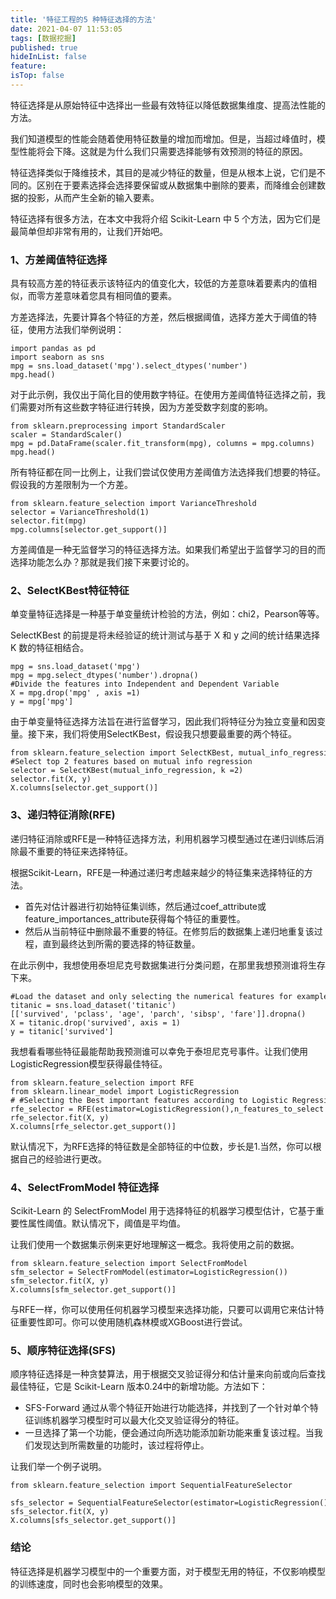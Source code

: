 ```yaml
---
title: '特征工程的5 种特征选择的方法'
date: 2021-04-07 11:53:05
tags: [数据挖掘]
published: true
hideInList: false
feature: 
isTop: false
---
```

特征选择是从原始特征中选择出一些最有效特征以降低数据集维度、提高法性能的方法。

我们知道模型的性能会随着使用特征数量的增加而增加。但是，当超过峰值时，模型性能将会下降。这就是为什么我们只需要选择能够有效预测的特征的原因。

特征选择类似于降维技术，其目的是减少特征的数量，但是从根本上说，它们是不同的。区别在于要素选择会选择要保留或从数据集中删除的要素，而降维会创建数据的投影，从而产生全新的输入要素。

特征选择有很多方法，在本文中我将介绍 Scikit-Learn 中 5 个方法，因为它们是最简单但却非常有用的，让我们开始吧。

### **1、方差阈值特征选择**

具有较高方差的特征表示该特征内的值变化大，较低的方差意味着要素内的值相似，而零方差意味着您具有相同值的要素。

方差选择法，先要计算各个特征的方差，然后根据阈值，选择方差大于阈值的特征，使用方法我们举例说明：

```
import pandas as pd
import seaborn as sns
mpg = sns.load_dataset('mpg').select_dtypes('number')
mpg.head()

```


对于此示例，我仅出于简化目的使用数字特征。在使用方差阈值特征选择之前，我们需要对所有这些数字特征进行转换，因为方差受数字刻度的影响。

```
from sklearn.preprocessing import StandardScaler
scaler = StandardScaler()
mpg = pd.DataFrame(scaler.fit_transform(mpg), columns = mpg.columns)
mpg.head()

```


所有特征都在同一比例上，让我们尝试仅使用方差阈值方法选择我们想要的特征。假设我的方差限制为一个方差。

```
from sklearn.feature_selection import VarianceThreshold
selector = VarianceThreshold(1)
selector.fit(mpg)
mpg.columns[selector.get_support()]

```

方差阈值是一种无监督学习的特征选择方法。如果我们希望出于监督学习的目的而选择功能怎么办？那就是我们接下来要讨论的。

### **2、SelectKBest特征特征**

单变量特征选择是一种基于单变量统计检验的方法，例如：chi2，Pearson等等。

SelectKBest 的前提是将未经验证的统计测试与基于 X 和 y 之间的统计结果选择 K 数的特征相结合。

```
mpg = sns.load_dataset('mpg')
mpg = mpg.select_dtypes('number').dropna()
#Divide the features into Independent and Dependent Variable
X = mpg.drop('mpg' , axis =1)
y = mpg['mpg']

```

由于单变量特征选择方法旨在进行监督学习，因此我们将特征分为独立变量和因变量。接下来，我们将使用SelectKBest，假设我只想要最重要的两个特征。

```
from sklearn.feature_selection import SelectKBest, mutual_info_regression
#Select top 2 features based on mutual info regression
selector = SelectKBest(mutual_info_regression, k =2)
selector.fit(X, y)
X.columns[selector.get_support()]

```

### **3、递归特征消除(RFE)**

递归特征消除或RFE是一种特征选择方法，利用机器学习模型通过在递归训练后消除最不重要的特征来选择特征。

根据Scikit-Learn，RFE是一种通过递归考虑越来越少的特征集来选择特征的方法。

- 首先对估计器进行初始特征集训练，然后通过coef_attribute或feature_importances_attribute获得每个特征的重要性。
- 然后从当前特征中删除最不重要的特征。在修剪后的数据集上递归地重复该过程，直到最终达到所需的要选择的特征数量。

在此示例中，我想使用泰坦尼克号数据集进行分类问题，在那里我想预测谁将生存下来。

```
#Load the dataset and only selecting the numerical features for example purposes
titanic = sns.load_dataset('titanic')[['survived', 'pclass', 'age', 'parch', 'sibsp', 'fare']].dropna()
X = titanic.drop('survived', axis = 1)
y = titanic['survived']

```

我想看看哪些特征最能帮助我预测谁可以幸免于泰坦尼克号事件。让我们使用LogisticRegression模型获得最佳特征。

```
from sklearn.feature_selection import RFE
from sklearn.linear_model import LogisticRegression
# #Selecting the Best important features according to Logistic Regression
rfe_selector = RFE(estimator=LogisticRegression(),n_features_to_select = 2, step = 1)
rfe_selector.fit(X, y)
X.columns[rfe_selector.get_support()]

```

默认情况下，为RFE选择的特征数是全部特征的中位数，步长是1.当然，你可以根据自己的经验进行更改。

### **4、SelectFromModel 特征选择**

Scikit-Learn 的 SelectFromModel 用于选择特征的机器学习模型估计，它基于重要性属性阈值。默认情况下，阈值是平均值。

让我们使用一个数据集示例来更好地理解这一概念。我将使用之前的数据。

```
from sklearn.feature_selection import SelectFromModel
sfm_selector = SelectFromModel(estimator=LogisticRegression())
sfm_selector.fit(X, y)
X.columns[sfm_selector.get_support()]

```

与RFE一样，你可以使用任何机器学习模型来选择功能，只要可以调用它来估计特征重要性即可。你可以使用随机森林模或XGBoost进行尝试。

### **5、顺序特征选择(SFS)**

顺序特征选择是一种贪婪算法，用于根据交叉验证得分和估计量来向前或向后查找最佳特征，它是 Scikit-Learn 版本0.24中的新增功能。方法如下：

- SFS-Forward 通过从零个特征开始进行功能选择，并找到了一个针对单个特征训练机器学习模型时可以最大化交叉验证得分的特征。
- 一旦选择了第一个功能，便会通过向所选功能添加新功能来重复该过程。当我们发现达到所需数量的功能时，该过程将停止。

让我们举一个例子说明。

```
from sklearn.feature_selection import SequentialFeatureSelector

sfs_selector = SequentialFeatureSelector(estimator=LogisticRegression(), n_features_to_select = 3, cv =10, direction ='backward')
sfs_selector.fit(X, y)
X.columns[sfs_selector.get_support()]

```

### **结论**

特征选择是机器学习模型中的一个重要方面，对于模型无用的特征，不仅影响模型的训练速度，同时也会影响模型的效果。